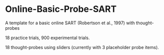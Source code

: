 # Online-Basic-Probe-SART
A template for a basic online SART (Robertson et al., 1997) with thought-probes
<p>18 practice trials, 900 experimental trials.</p>
<p>18 thought-probes using sliders (currently with 3 placeholder probe items).</p>
